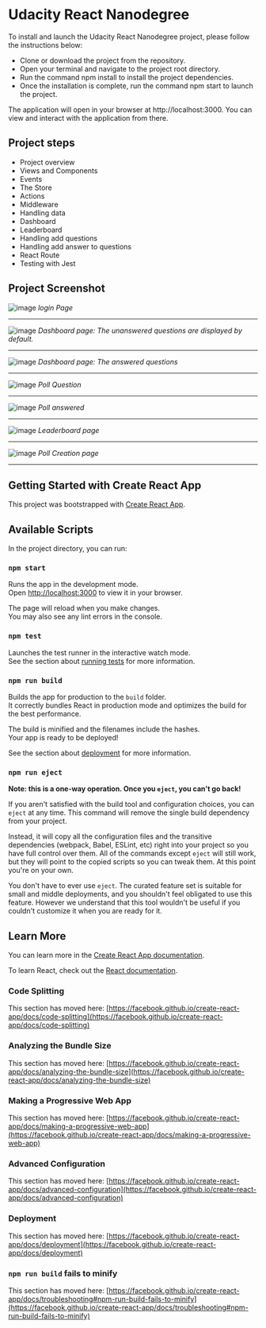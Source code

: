 # Udacity React Nanodegree
To install and launch the Udacity React Nanodegree project, please follow the instructions below:

- Clone or download the project from the repository.
- Open your terminal and navigate to the project root directory.
- Run the command npm install to install the project dependencies.
- Once the installation is complete, run the command npm start to launch the project.

The application will open in your browser at http://localhost:3000. You can view and interact with the application from there.

## Project steps
- Project overview
- Views and Components
- Events
- The Store
- Actions
- Middleware
- Handling data
- Dashboard
- Leaderboard
- Handling add questions
- Handling add answer to questions
- React Route
- Testing with Jest

## Project Screenshot
![image](https://github.com/mahateee/Employee-Polls-Udacity-Project/assets/76887619/8191c24a-be3c-4bb5-9758-75ca0e4beca8)
*login Page*

---


![image](https://github.com/mahateee/Employee-Polls-Udacity-Project/assets/76887619/d05d7d76-679d-4ea0-9a34-c31ace5b3a2d)
*Dashboard page: The unanswered questions are displayed by default.*

---


![image](https://github.com/mahateee/Employee-Polls-Udacity-Project/assets/76887619/2cb960f2-ba3a-42a4-872e-b148759a4dff)
*Dashboard page: The answered questions*

---


![image](https://github.com/mahateee/Employee-Polls-Udacity-Project/assets/76887619/56a97efc-b3be-4900-9693-8b38b64e43f8)
*Poll Question*

---


![image](https://github.com/mahateee/Employee-Polls-Udacity-Project/assets/76887619/b8b8978f-68a0-4814-983e-d5c132241e91)
*Poll answered*

---


![image](https://github.com/mahateee/Employee-Polls-Udacity-Project/assets/76887619/f30e872a-df4f-4a46-a9c3-7eaf101c4930)
*Leaderboard page*

---


![image](https://github.com/mahateee/Employee-Polls-Udacity-Project/assets/76887619/272e86f3-0414-4939-b1b0-283051304c2b)
*Poll Creation page*

---



## Getting Started with Create React App

This project was bootstrapped with [Create React App](https://github.com/facebook/create-react-app).

## Available Scripts

In the project directory, you can run:

### `npm start`

Runs the app in the development mode.\
Open [http://localhost:3000](http://localhost:3000) to view it in your browser.

The page will reload when you make changes.\
You may also see any lint errors in the console.

### `npm test`

Launches the test runner in the interactive watch mode.\
See the section about [running tests](https://facebook.github.io/create-react-app/docs/running-tests) for more information.

### `npm run build`

Builds the app for production to the `build` folder.\
It correctly bundles React in production mode and optimizes the build for the best performance.

The build is minified and the filenames include the hashes.\
Your app is ready to be deployed!

See the section about [deployment](https://facebook.github.io/create-react-app/docs/deployment) for more information.

### `npm run eject`

**Note: this is a one-way operation. Once you `eject`, you can't go back!**

If you aren't satisfied with the build tool and configuration choices, you can `eject` at any time. This command will remove the single build dependency from your project.

Instead, it will copy all the configuration files and the transitive dependencies (webpack, Babel, ESLint, etc) right into your project so you have full control over them. All of the commands except `eject` will still work, but they will point to the copied scripts so you can tweak them. At this point you're on your own.

You don't have to ever use `eject`. The curated feature set is suitable for small and middle deployments, and you shouldn't feel obligated to use this feature. However we understand that this tool wouldn't be useful if you couldn't customize it when you are ready for it.

## Learn More

You can learn more in the [Create React App documentation](https://facebook.github.io/create-react-app/docs/getting-started).

To learn React, check out the [React documentation](https://reactjs.org/).

### Code Splitting

This section has moved here: [https://facebook.github.io/create-react-app/docs/code-splitting](https://facebook.github.io/create-react-app/docs/code-splitting)

### Analyzing the Bundle Size

This section has moved here: [https://facebook.github.io/create-react-app/docs/analyzing-the-bundle-size](https://facebook.github.io/create-react-app/docs/analyzing-the-bundle-size)

### Making a Progressive Web App

This section has moved here: [https://facebook.github.io/create-react-app/docs/making-a-progressive-web-app](https://facebook.github.io/create-react-app/docs/making-a-progressive-web-app)

### Advanced Configuration

This section has moved here: [https://facebook.github.io/create-react-app/docs/advanced-configuration](https://facebook.github.io/create-react-app/docs/advanced-configuration)

### Deployment

This section has moved here: [https://facebook.github.io/create-react-app/docs/deployment](https://facebook.github.io/create-react-app/docs/deployment)

### `npm run build` fails to minify

This section has moved here: [https://facebook.github.io/create-react-app/docs/troubleshooting#npm-run-build-fails-to-minify](https://facebook.github.io/create-react-app/docs/troubleshooting#npm-run-build-fails-to-minify)
